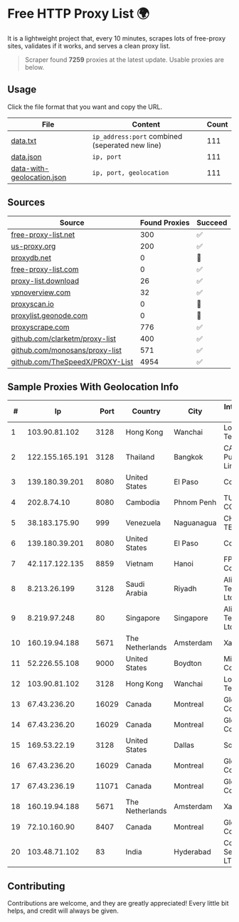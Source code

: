 
# Free HTTP Proxy List 🌍

It is a lightweight project that, every 10 minutes, scrapes lots of free-proxy sites, validates if it works, and serves a clean proxy list.


> Scraper found **7259** proxies at the latest update. Usable proxies are below.

## Usage

Click the file format that you want and copy the URL.


|File|Content|Count|
|----|-------|-----|
|[data.txt](https://raw.githubusercontent.com/themiralay/Proxy-List-World/master/data.txt)|`ip_address:port` combined (seperated new line)|111|
|[data.json](https://raw.githubusercontent.com/themiralay/Proxy-List-World/master/data.json)|`ip, port`|111|
|[data-with-geolocation.json](https://raw.githubusercontent.com/themiralay/Proxy-List-World/master/data-with-geolocation.json)|`ip, port, geolocation`|111|

## Sources

|Source|Found Proxies|Succeed|
|------|-------------|-------|
|[free-proxy-list.net](https://free-proxy-list.net)|300|✅|
|[us-proxy.org](https://www.us-proxy.org)|200|✅|
|[proxydb.net](http://proxydb.net)|0|🚫|
|[free-proxy-list.com](https://free-proxy-list.com/?page=&port=&type%5B%5D=http&type%5B%5D=https&up_time=0&search=Search)|0|✅|
|[proxy-list.download](https://www.proxy-list.download/HTTP)|26|✅|
|[vpnoverview.com](https://vpnoverview.com/privacy/anonymous-browsing/free-proxy-servers)|32|✅|
|[proxyscan.io](https://www.proxyscan.io)|0|🚫|
|[proxylist.geonode.com](https://proxylist.geonode.com/api/proxy-list?limit=300&page=1&sort_by=lastChecked&sort_type=desc&protocols=http,https)|0|🚫|
|[proxyscrape.com](https://api.proxyscrape.com/v2/?request=displayproxies&protocol=http&timeout=10000&country=all&ssl=all&anonymity=all)|776|✅|
|[github.com/clarketm/proxy-list](https://raw.githubusercontent.com/clarketm/proxy-list/master/proxy-list-raw.txt)|400|✅|
|[github.com/monosans/proxy-list](https://raw.githubusercontent.com/monosans/proxy-list/main/proxies/http.txt)|571|✅|
|[github.com/TheSpeedX/PROXY-List](https://raw.githubusercontent.com/TheSpeedX/PROXY-List/master/http.txt)|4954|✅|


## Sample Proxies With Geolocation Info

|#|Ip|Port|Country|City|Internet Service Provider|
|-|--|----|-------|----|-------------------------|
|1|103.90.81.102|3128|Hong Kong|Wanchai|Lonlife Technology Co.|
|2|122.155.165.191|3128|Thailand|Bangkok|CAT Telecom Public Company Limited|
|3|139.180.39.201|8080|United States|El Paso|Conterra|
|4|202.8.74.10|8080|Cambodia|Phnom Penh|TURBOTECH CO., LTD.|
|5|38.183.175.90|999|Venezuela|Naguanagua|CHIRCALNET TELECOM, C.A.|
|6|139.180.39.201|8080|United States|El Paso|Conterra|
|7|42.117.122.135|8859|Vietnam|Hanoi|FPT Telecom Company|
|8|8.213.26.199|3128|Saudi Arabia|Riyadh|Alibaba (US) Technology Co., Ltd.|
|9|8.219.97.248|80|Singapore|Singapore|Alibaba (US) Technology Co., Ltd.|
|10|160.19.94.188|5671|The Netherlands|Amsterdam|Xantho UAB|
|11|52.226.55.108|9000|United States|Boydton|Microsoft Corporation|
|12|103.90.81.102|3128|Hong Kong|Wanchai|Lonlife Technology Co.|
|13|67.43.236.20|16029|Canada|Montreal|GloboTech Communications|
|14|67.43.236.20|16029|Canada|Montreal|GloboTech Communications|
|15|169.53.22.19|3128|United States|Dallas|SoftLayer|
|16|67.43.236.20|16029|Canada|Montreal|GloboTech Communications|
|17|67.43.236.19|11071|Canada|Montreal|GloboTech Communications|
|18|160.19.94.188|5671|The Netherlands|Amsterdam|Xantho UAB|
|19|72.10.160.90|8407|Canada|Montreal|GloboTech Communications|
|20|103.48.71.102|83|India|Hyderabad|Country Online Services PVT LTD|



## Contributing

Contributions are welcome, and they are greatly appreciated! Every
little bit helps, and credit will always be given.

